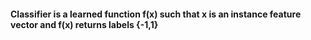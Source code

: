 #### Classifier is a learned function f(x) such that x is an instance feature vector and f(x) returns labels {-1,1}
